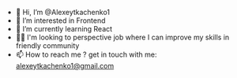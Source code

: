 - 👋 Hi, I’m @Alexeytkachenko1
- 👀 I’m interested in Frontend
- 🌱 I’m currently learning React
- 🧑‍💻 I'm looking to perspective job where I can improve my skills in friendly community
- 📫 How to reach me ? get in touch with me: alexeytkachenko1@gmail.com

<!---
Alexeytkachenko1/Alexeytkachenko1 is a ✨ special ✨ repository because its `README.md` (this file) appears on your GitHub profile.
You can click the Preview link to take a look at your changes.
--->
